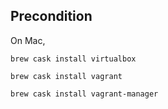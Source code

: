 
## Precondition

On Mac,

    brew cask install virtualbox
    
    brew cask install vagrant
    
    brew cask install vagrant-manager
